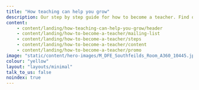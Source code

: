 ```yaml
---
title: "How teaching can help you grow"
description: Our step by step guide for how to become a teacher. Find out more about checking your qualifications, how to fund your training, and applying to train to be a teacher.
content:
    - content/landing/how-teaching-can-help-you-grow/header
    - content/landing/how-to-become-a-teacher/mailing-list
    - content/landing/how-to-become-a-teacher/steps
    - content/landing/how-to-become-a-teacher/content
    - content/landing/how-to-become-a-teacher/promo
image: "static/content/hero-images/M_DFE_Southfeilds_Room_A360_10445.jpg"
colour: "yellow"
layout: "layouts/minimal"
talk_to_us: false
noindex: true
---
```

